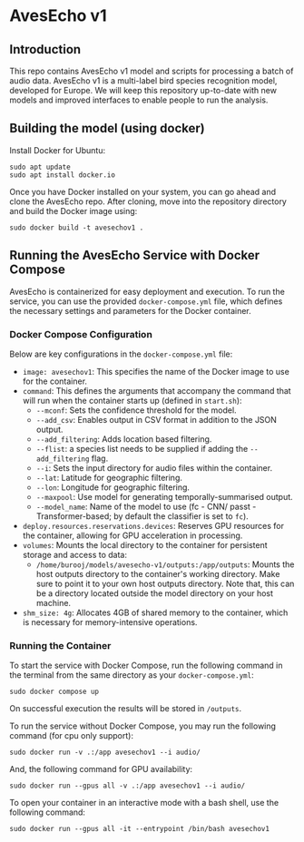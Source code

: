 # AvesEcho v1


##  Introduction

This repo contains AvesEcho v1 model and scripts for processing a batch of audio data. AvesEcho v1 is a multi-label bird species recognition model, developed for Europe. 
We will keep this repository up-to-date with new models and improved interfaces to enable people to run the analysis.



## Building the model (using docker)

Install Docker for Ubuntu:

```
sudo apt update
sudo apt install docker.io
```

Once you have Docker installed on your system, you can go ahead and clone the AvesEcho repo. After cloning, move into the repository directory and build the Docker image using:
```
sudo docker build -t avesechov1 .
```
## Running the AvesEcho Service with Docker Compose

AvesEcho is containerized for easy deployment and execution. To run the service, you can use the provided `docker-compose.yml` file, which defines the necessary settings and parameters for the Docker container.

### Docker Compose Configuration

Below are key configurations in the `docker-compose.yml` file:

- `image: avesechov1`: This specifies the name of the Docker image to use for the container.
- `command`: This defines the arguments that accompany the command that will run when the container starts up (defined in `start.sh`):
  - `--mconf`: Sets the confidence threshold for the model.
  - `--add_csv`: Enables output in CSV format in addition to the JSON output.
  - `--add_filtering`: Adds location based filtering.
  - `--flist`: a species list needs to be supplied if adding the `--add_filtering` flag. 
  - `--i`: Sets the input directory for audio files within the container.
  - `--lat`: Latitude for geographic filtering.
  - `--lon`: Longitude for geographic filtering.
  - `--maxpool`: Use model for generating temporally-summarised output.
  - `--model_name`: Name of the model to use (fc - CNN/ passt - Transformer-based; by default the classifier is set to `fc`).
- `deploy.resources.reservations.devices`: Reserves GPU resources for the container, allowing for GPU acceleration in processing.
- `volumes`: Mounts the local directory to the container for persistent storage and access to data:
  - `/home/burooj/models/avesecho-v1/outputs:/app/outputs`: Mounts the host outputs directory to the container's working directory. Make sure to point it to your own host outputs directory. Note that, this can be a directory located outside the model directory on your host machine.  
- `shm_size: 4g`: Allocates 4GB of shared memory to the container, which is necessary for memory-intensive operations.

### Running the Container

To start the service with Docker Compose, run the following command in the terminal from the same directory as your `docker-compose.yml`:

```
sudo docker compose up

```

On successful execution the results will be stored in `/outputs`. 

To run the service without Docker Compose, you may run the following command (for cpu only support):

```
sudo docker run -v .:/app avesechov1 --i audio/
```

And, the following command for GPU availability:

```
sudo docker run --gpus all -v .:/app avesechov1 --i audio/
```
To open your container in an interactive mode with a bash shell, use the following command:

```
sudo docker run --gpus all -it --entrypoint /bin/bash avesechov1
```


